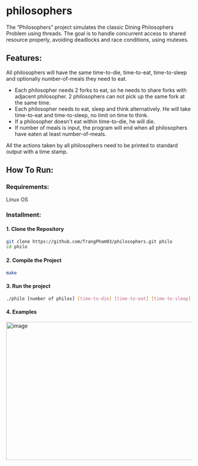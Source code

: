 # philosophers

The “Philosophers” project simulates the classic Dining Philosophers Problem using threads. The goal is to handle concurrent access to shared resource properly, avoiding deadlocks and race conditions, using mutexes.

## Features:

All philosophers will have the same time-to-die, time-to-eat, time-to-sleep and optionally number-of-meals they need to eat.
- Each philosopher needs 2 forks to eat, so he needs to share forks with adjacent philosopher. 2 philosophers can not pick up the same fork at the same time.
- Each philosopher needs to eat, sleep and think alternatively. He will take time-to-eat and time-to-sleep, no limit on time to think.
- If a philosopher doesn't eat within time-to-die, he will die.
- If number of meals is input, the program will end when all philosophers have eaten at least number-of-meals.
  
All the actions taken by all philosophers need to be printed to standard output with a time stamp. 

## How To Run:

### Requirements:
Linux OS

### Installment:
#### 1. Clone the Repository

```bash
git clone https://github.com/TrangPham93/philosophers.git philo
cd philo
```

#### 2. Compile the Project

```bash
make
```

#### 3. Run the project

```bash
./philo [number of philos] [time-to-die] [time-to-eat] [time-to-sleep] [number-of-meals-must-eat<optional>]
```

#### 4. Examples

<img width="583" height="375" alt="image" src="https://github.com/user-attachments/assets/11990c20-e405-4262-8b25-89a98a792f7d" />


